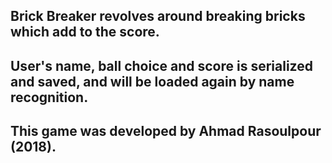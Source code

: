 
## Brick Breaker revolves around breaking bricks which add to the score.
## User's name, ball choice and score is serialized and saved, and will be loaded again by name recognition.						
## This game was developed by Ahmad Rasoulpour (2018).
